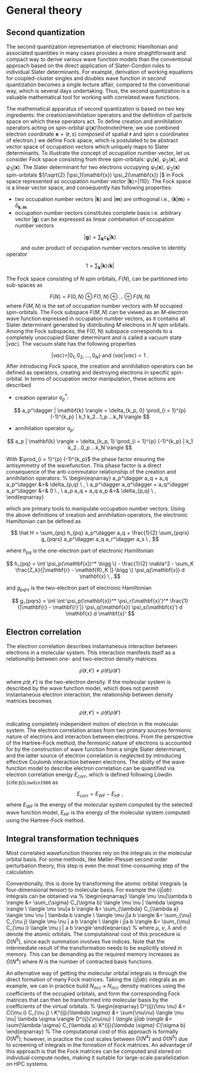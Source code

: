 General theory
===============

Second quantization
-------------------

The second quantization representation of electronic Hamiltonian and associated quantities in many cases provides a more straightforward and compact way to derive various wave function models than the conventional approach based on the direct application of Slater-Condon rules to individual Slater determinants.  For example, derivation of working equations for coupled-cluster singles and doubles wave function in second quantization becomes a single lecture affair, compared to the conventional way, which is several days undertaking. Thus, the second quantization is a valuable mathematical tool for working with correlated wave functions. 

The mathematical apparatus of second quantization is based on two key ingredients: the creation/annihilation operators and the definition of particle space on which these operators act. To define creation and annihilation operators acting on spin-orbital $\psi(\mathbf{x})$\footnote{Here, we use combined electron coordinate $\mathbf{x} = (\mathbf{r}, s)$ composed of spatial $\mathbf{r}$ and spin $s$ coordinates of electron.} we define Fock space, which is postulated to be abstract vector space of occupation vectors which uniquely maps to Slater determinants. To illustrate the concept of occupation number vector, let us consider Fock space consisting from three spin-orbitals: $\psi_1(\mathbf{x})$, $\psi_2(\mathbf{x})$, and $\psi_3(\mathbf{x})$. The Slater determinant for two electrons occupying $\psi_1(\mathbf{x})$, $\psi_2(\mathbf{x})$ spin-orbitals $1/\sqrt{2} |\psi_1(\mathbf{x}) \psi_2(\mathbf{x}) |$ in Fock space represented as occupation number vector $|\mathbf{k}\rangle = | 1 1 0 \rangle$. The Fock space is a linear vector space, and consequently has 
following properties: 

- two occupation number vectors $| \mathbf{k} \rangle$ and $| \mathbf{m} \rangle$ are orthogonal i.e., $\langle \mathbf{k} | \mathbf{m} \rangle = \delta_{\mathbf{k}, \mathbf{m}}$ 
-  occupation number vectors constitutes complete basis i.e. arbitrary vector $|\mathbf{g}\rangle$ can be expressed as linear combination of occupation number vectors

$$
| \mathbf{g} \rangle = \sum_\mathbf{k} c_\mathbf{k} | \mathbf{k} \rangle
$$
&nbsp;&nbsp;&nbsp;&nbsp;&nbsp;&nbsp;&nbsp;&nbsp;&nbsp;&nbsp;and outer product of occupation number vectors resolve to identity operator

$$
1 = \sum_\mathbf{k} | \mathbf{k} \rangle \langle  \mathbf{k} | 
$$

The Fock space consisting of $N$ spin orbitals, $F(N)$, can be partitioned into sub-spaces as 

$$
 F(N) = F(0,N) \oplus F(1,N) \oplus ... \oplus F(N,N) 
$$
where $F(M, N)$ is the set of occupation number vectors with $M$ occupied spin-orbitals. The Fock subspace $F(M,N)$ can be viewed as an $M$-electron wave function expressed in occupation number vectors, as it contains all Slater determinant generated by distributing $M$ electrons in $N$ spin orbitals. Among the Fock subspaces, the F(0, N) subspace corresponds to a completely unoccupied Slater determinant and is called a vacuum 
state $| vac \rangle$. The vacuum state has the following properties

$$
| vac \rangle = | 0_1, 0_2, ..., 0_N \rangle  \ \mathrm{and} \ \langle vac | vac \rangle = 1 \ .   
$$
After introducing Fock space, the creation and annihilation operators can be defined as operators, creating and destroying electrons in specific spin-orbital. In terms of occupation vector manipulation, these actions are described

- creation operator $a_p^\dagger$: 

$$
 a_p^\dagger | \mathbf{k} \rangle = \delta_{k_p, 0} \prod_{i = 1}^{p} (-1)^{k_p} | k_1 k_2...1_p ...k_N \rangle 
$$

- annihilation operator $a_p$: 

$$
 a_p | \mathbf{k} \rangle = \delta_{k_p, 1} \prod_{i = 1}^{p} (-1)^{k_p} | k_1 k_2...0_p ...k_N \rangle 
$$

With $\prod_{i = 1}^{p} (-1)^{k_p}$ the phase factor ensuring the antisymmetry of the wavefunction. This phase factor is a direct consequence of the anti-commutator relationship of the creation and annihilation operators: 
%
\begin{eqnarray}
a_p^\dagger a_q +  a_q a_p^\dagger &=& \delta_{p,q}  \ ,  \\ 
a_p^\dagger a_q^\dagger +  a_q^\dagger a_p^\dagger &=& 0 \ ,  \\
a_p a_q +  a_q a_p &=& \delta_{p,q} \ , 
\end{eqnarray}

which are primary tools to manipulate occupation number vectors. Using the above definitions of creation and annihilation operators, the electronic Hamiltonian can be defined as 

$$
\hat H = \sum_{pq} h_{pq} a_p^\dagger a_q + \frac{1}{2} \sum_{pqrs} g_{pqrs} a_p^\dagger a_q a_r^\dagger a_s \ , 
$$

where $h_{pq}$ is the one-electron part of electronic Hamiltonian 

$$
 h_{pq} = \int \psi_p(\mathbf{x})^* \bigg \{ - \frac{1}{2} \nabla^2 - \sum_K \frac{Z_k}{|\mathbf{r} - \mathbf{R}_K |} \bigg \} \psi_q(\mathbf{x}) d \mathbf{x} \ , 
$$

and $g_{pqrs}$ is the two-electron part of electronic Hamiltonian 

$$
g_{pqrs} = \int \int \psi_p(\mathbf{x})^* \psi_r(\mathbf{x}')^* \frac{1}{|\mathbf{r} - \mathbf{r}'|} \psi_q(\mathbf{x}) \psi_s(\mathbf{x}') d \mathbf{x} d \mathbf{x}' 
$$


Electron correlation
--------------------
The electron correlation describes instantaneous interaction between electrons in a molecular system. This interaction manifests itself as a relationship between one- and two-electron density matrices 

$$
\rho(\mathbf{r}, \mathbf{r}') \neq \rho(\mathbf{r}) \rho(\mathbf{r}')
$$

where $\rho(\mathbf{r}, \mathbf{r}')$ is the two-electron density. If the molecular system is described by the wave function model, which does not permit instantaneous electron interaction, the relationship between density matrices becomes 

$$
\rho(\mathbf{r}, \mathbf{r}') = \rho(\mathbf{r}) \rho(\mathbf{r}')
$$

indicating completely independent motion of electron in the molecular system. The electron correlation arises from two primary sources fermionic nature of electrons and interaction between electrons. From the perspective of the Hartree-Fock method,  the fermionic nature of electrons is accounted for by the construction of wave function from a single Slater determinant, and the latter source of electron correlation is neglected by introducing effective Coulomb interaction between electrons. The ability of the wave function model to describe electron correlation can be quantified via electron correlation energy $E_{corr}$, which is defined following Löwdin {cite:p}`Lowdin1980` as  

$$
E_{corr} = E_{WF} - E_{HF} \ , 
$$
where $E_{WF}$ is the energy of the molecular system computed by the selected wave function model, $E_{HF}$ is the energy of the molecular system computed using the Hartree-Fock method.  



Integral transformation techniques
-------------------

Most correlated wavefunction theories rely on the integrals in the molecular orbital basis. For some methods, like Møller-Plesset second order perturbation theory, this step is even the most time-consuming step of the calculation.

Conventionally, this is done by transforming the atomic orbital integrals (a four-dimensional tensor) to molecular basis. For example the $\langle ij|ab \rangle$ integrals can be obtained via
%
\begin{eqnarray}
\langle \mu \nu|\lambda b \rangle &= \sum_{\sigma} C_{\sigma b} \langle \mu \nu | \lambda \sigma \rangle \\
\langle \mu \nu|a b \rangle &= \sum_{\lambda} C_{\lambda a} \langle \mu \nu | \lambda b \rangle \\
\langle \mu j|a b \rangle &= \sum_{\nu} C_{\nu j} \langle \mu \nu | a b \rangle \\
\langle i j|a b \rangle &= \sum_{\mu} C_{\mu i} \langle \mu j | a b \rangle
\end{eqnarray}
%
where $\mu$, $\nu$, $\lambda$ and $\sigma$ denote the atomic orbitals.
The computational cost of this procedure is $O(N^5)$, since each summation involves five indices. Note that the intermediate result of the transformation needs to be explicitly stored in memory. This can be demanding as the required memory increases as $O(N^4)$ where $N$ is the number of contracted basis functions.

An alternative way of getting the molecular orbital integrals is through the direct formation of many Fock matrices. Taking the $\langle ij|ab \rangle$ integrals as an example, we can in practice build $N_{occ} \times N_{occ}$ density matrices using the coefficients of the occupied orbitals, and form the corresponding Fock matrices that can then be transformed into molecular basis by the coefficients of the virtual orbitals. 
%
\begin{eqnarray}
D^{ij}_{\mu \nu} &= C_{\mu i} C_{\nu j} \\
K^{ij}_{\lambda \sigma} &= \sum_{\mu\nu} \langle \mu \nu| \lambda \sigma \rangle D^{ij}_{\mu\nu} \\
\langle ij|ab \rangle &= \sum_{\lambda \sigma} C_{\lambda a} K^{ij}_{\lambda \sigma} C_{\sigma b}
\end{eqnarray}
%
The computational cost of this approach is formally $O(N^6)$; however, in practice the cost scales between $O(N^4)$ and $O(N^5)$ due to screening of integrals in the formation of Fock matrices. An advantage of this approach is that the Fock matrices can be computed and stored on individual compute nodes, making it suitable for large-scale parallelization on HPC systems.
